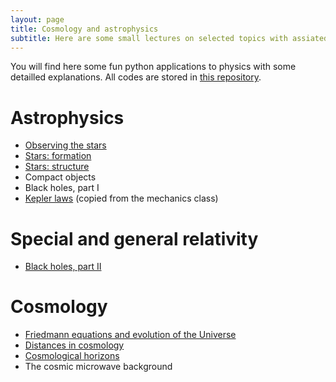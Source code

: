 ```yaml
---
layout: page
title: Cosmology and astrophysics
subtitle: Here are some small lectures on selected topics with assiated illustrative codes you can play with.
---
```


You will find here some fun python applications to physics with some detailled explanations. All codes are stored in [this repository](https://github.com/YoloNomy).

# Astrophysics


- [Observing the stars](cosmo/astro-obs.md)
- [Stars: formation](cosmo/stars-form.md)
- [Stars: structure](cosmo/stars-struc.md)
- Compact objects
- Black holes, part I
- [Kepler laws](../../meca/Newton/Kepler/) (copied from the mechanics class)

# Special and general relativity

- [Black holes, part II](cosmo/black-holes.md)

# Cosmology

- [Friedmann equations and evolution of the Universe](cosmo/friedmann.md)
- [Distances in cosmology](cosmo/distances.md)
- [Cosmological horizons](cosmo/horizons.md)
- The cosmic microwave background



